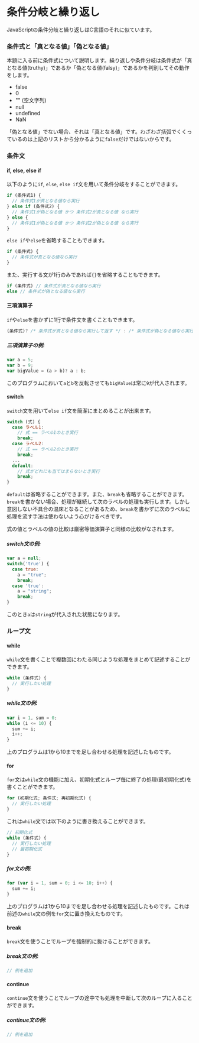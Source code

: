 # 条件分岐と繰り返し
JavaScriptの条件分岐と繰り返しはC言語のそれに似ています。

### 条件式と「真となる値」「偽となる値」
本題に入る前に条件式について説明します。繰り返しや条件分岐は条件式が「真となる値(truthy)」であるか「偽となる値(falsy)」であるかを判別してその動作をします。

* false
* 0
* "" (空文字列)
* null
* undefined
* NaN

「偽となる値」でない場合、それは「真となる値」です。わざわざ括弧でくくっているのは上記のリストから分かるように`false`だけではないからです。

### 条件文
#### if, else, else if
以下のように`if`, `else`, `else if`文を用いて条件分岐をすることができます。

```js
if (条件式1) {
  // 条件式1が真となる値なら実行
} else if (条件式2) {
  // 条件式1が偽となる値 かつ 条件式2が真となる値 なら実行
} else {
  // 条件式1が偽となる値 かつ 条件式2が偽となる値 なら実行
}
```

`else if`や`else`を省略することもできます。

```js
if (条件式) {
  // 条件式が真となる値なら実行
}
```

また、実行する文が1行のみであれば`{}`を省略することもできます。

```js
if (条件式) // 条件式が真となる値なら実行
else // 条件式が偽となる値なら実行
```

#### 三項演算子
`if`や`else`を書かずに1行で条件文を書くこともできます。

```js
(条件式)? /* 条件式が真となる値なら実行して返す */ : /* 条件式が偽となる値なら実行して返す */;
```

##### 三項演算子の例:
```js
var a = 5;
var b = 9;
var bigValue = (a > b)? a : b;
```

このプログラムにおいて`a`と`b`を反転させても`bigValue`は常に`9`が代入されます。

#### switch
`switch`文を用いて`else if`文を簡潔にまとめることが出来ます。

```js
switch (式) {
  case ラベル1:
    // 式 == ラベル1のとき実行
    break;
  case ラベル2:
    // 式 == ラベル2のとき実行
    break;
  ...
  default:
    // 式がどれにも当てはまらないとき実行
    break;
}
```

`default`は省略することができます。また、`break`も省略することができます。`break`を書かない場合、処理が継続して次のラベルの処理も実行します。しかし意図しない不具合の温床となることがあるため、`break`を書かずに次のラベルに処理を流す手法は使わないよう心がけるべきです。

式の値とラベルの値の比較は厳密等価演算子と同様の比較がなされます。

##### switch文の例:
```js
var a = null;
switch('true') {
  case true:
    a = "true";
    break;
  case 'true':
    a = "string";
    break;
}
```

このとき`a`は`string`が代入された状態になります。

### ループ文
#### while
`while`文を書くことで複数回にわたる同じような処理をまとめて記述することができます。

```js
while (条件式) {
  // 実行したい処理
}
```

##### while文の例:
```js
var i = 1, sum = 0;
while (i <= 10) {
  sum += i;
  i++;
}
```

上のプログラムは1から10までを足し合わせる処理を記述したものです。

#### for
`for`文は`while`文の機能に加え、初期化式とループ毎に終了の処理(最初期化式)を書くことができます。

```js
for (初期化式; 条件式; 再初期化式) {
  // 実行したい処理
}
```

これは`while`文では以下のように書き換えることができます。
```js
// 初期化式
while (条件式) {
  // 実行したい処理
  // 最初期化式
}
```

##### for文の例:
```js
for (var i = 1, sum = 0; i <= 10; i++) {
  sum += i;
}
```

上のプログラムは1から10までを足し合わせる処理を記述したものです。これは前述の`while`文の例を`for`文に置き換えたものです。

#### break
`break`文を使うことでループを強制的に抜けることができます。

##### break文の例:
```js
// 例を追加
```

#### continue
`continue`文を使うことでループの途中でも処理を中断して次のループに入ることができます。

##### continue文の例:
```js
// 例を追加
```

